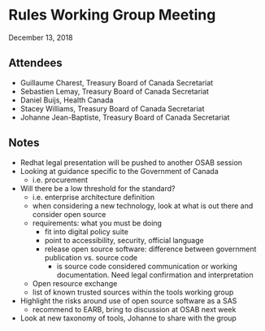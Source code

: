 # Rules Working Group Meeting

December 13, 2018

## Attendees

* Guillaume Charest, Treasury Board of Canada Secretariat
* Sebastien Lemay, Treasury Board of Canada Secretariat
* Daniel Buijs, Health Canada
* Stacey Williams, Treasury Board of Canada Secretariat
* Johanne Jean-Baptiste, Treasury Board of Canada Secretariat

## Notes

* Redhat legal presentation will be pushed to another OSAB session
* Looking at guidance specific to the Government of Canada
  * i.e. procurement
* Will there be a low threshold for the standard?
  * i.e. enterprise architecture definition
  * when considering a new technology, look at what is out there and consider open source
  * requirements: what you must be doing
    * fit into digital policy suite
    * point to accessibility, security, official language
    * release open source software: difference between government publication vs. source code
      * is source code considered communication or working documentation. Need legal confirmation and interpretation
  * Open resource exchange
  * list of known trusted sources within the tools working group
* Highlight the risks around use of open source software as a SAS
  * recommend to EARB, bring to discussion at OSAB next week
* Look at new taxonomy of tools, Johanne to share with the group
